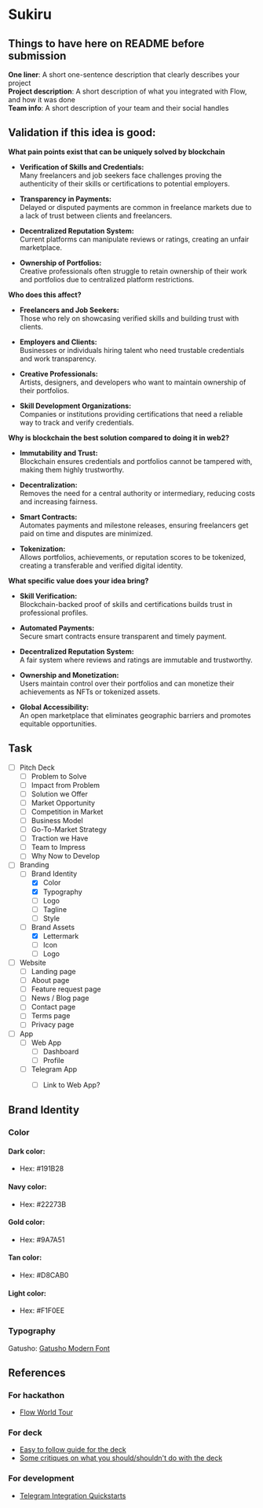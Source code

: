 # Sukiru

## Things to have here on README before submission
**One liner**: A short one-sentence description that clearly describes your project <br/>
**Project description**: A short description of what you integrated with Flow, and how it was done <br/>
**Team info**: A short description of your team and their social handles

## Validation if this idea is good:

**What pain points exist that can be uniquely solved by blockchain** <br/>
- **Verification of Skills and Credentials:** <br/>
Many freelancers and job seekers face challenges proving the authenticity of their skills or certifications to potential employers.

- **Transparency in Payments:** <br/>
Delayed or disputed payments are common in freelance markets due to a lack of trust between clients and freelancers.

- **Decentralized Reputation System:** <br/>
Current platforms can manipulate reviews or ratings, creating an unfair marketplace.

- **Ownership of Portfolios:** <br/>
Creative professionals often struggle to retain ownership of their work and portfolios due to centralized platform restrictions.


**Who does this affect?** <br/>
- **Freelancers and Job Seekers:** <br/>
Those who rely on showcasing verified skills and building trust with clients.

- **Employers and Clients:** <br/>
Businesses or individuals hiring talent who need trustable credentials and work transparency.

- **Creative Professionals:** <br/>
Artists, designers, and developers who want to maintain ownership of their portfolios.

- **Skill Development Organizations:** <br/>
Companies or institutions providing certifications that need a reliable way to track and verify credentials.


**Why is blockchain the best solution compared to doing it in web2?** <br/>
- **Immutability and Trust:** <br/>
Blockchain ensures credentials and portfolios cannot be tampered with, making them highly trustworthy.

- **Decentralization:** <br/>
Removes the need for a central authority or intermediary, reducing costs and increasing fairness.

- **Smart Contracts:** <br/>
Automates payments and milestone releases, ensuring freelancers get paid on time and disputes are minimized.

- **Tokenization:** <br/>
Allows portfolios, achievements, or reputation scores to be tokenized, creating a transferable and verified digital identity.


**What specific value does your idea bring?** <br/>
- **Skill Verification:** <br/>
Blockchain-backed proof of skills and certifications builds trust in professional profiles.

- **Automated Payments:** <br/>
Secure smart contracts ensure transparent and timely payment.

- **Decentralized Reputation System:** <br/>
A fair system where reviews and ratings are immutable and trustworthy.

- **Ownership and Monetization:** <br/>
Users maintain control over their portfolios and can monetize their achievements as NFTs or tokenized assets.

- **Global Accessibility:** <br/>
An open marketplace that eliminates geographic barriers and promotes equitable opportunities.


## Task
- [ ] Pitch Deck
	- [ ] Problem to Solve
	- [ ] Impact from Problem
	- [ ] Solution we Offer
	- [ ] Market Opportunity
	- [ ] Competition in Market
	- [ ] Business Model
	- [ ] Go-To-Market Strategy
	- [ ] Traction we Have
	- [ ] Team to Impress
	- [ ] Why Now to Develop
- [ ] Branding
	- [ ] Brand Identity
		- [x] Color
		- [x] Typography
		- [ ] Logo
		- [ ] Tagline
		- [ ] Style
	- [ ] Brand Assets
		- [x] Lettermark
		- [ ] Icon
		- [ ] Logo
- [ ] Website
	- [ ] Landing page
	- [ ] About page
	- [ ] Feature request page
	- [ ] News / Blog page
	- [ ] Contact page
	- [ ] Terms page
	- [ ] Privacy page
- [ ] App
	- [ ] Web App
		- [ ] Dashboard
		- [ ] Profile
	- [ ] Telegram App
		- [ ] Link to Web App?


## Brand Identity

### Color

#### **Dark color:**
- Hex: #191B28

#### **Navy color:**
- Hex: #22273B

#### **Gold color:**
- Hex: #9A7A51

#### **Tan color:**
- Hex: #D8CAB0

#### **Light color:**
- Hex: #F1F0EE


### Typography

Gatusho: [Gatusho Modern Font](https://elements.envato.com/gatusho-modern-font-VHUYUPT "Gatusho Modern Font")

## References

### For hackathon
- [Flow World Tour](https://flow.com/world-tour "Flow World Tour")

### For deck
- [Easy to follow guide for the deck](https://www.youtube.com/watch?v=G1uoOt9rokA)
- [Some critiques on what you should/shouldn't do with the deck](https://www.youtube.com/watch?v=xh37O2GQUl4)

### For development
- [Telegram Integration Quickstarts](https://github.com/onflow/Telegram-Integration-Quickstarts "Telegram Integration Quickstarts")